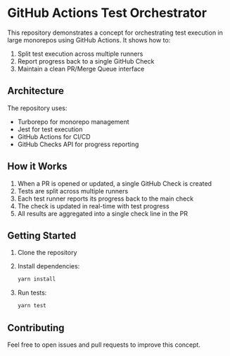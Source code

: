 # GitHub Actions Test Orchestrator

This repository demonstrates a concept for orchestrating test execution in large monorepos using GitHub Actions. It shows how to:

1. Split test execution across multiple runners
2. Report progress back to a single GitHub Check
3. Maintain a clean PR/Merge Queue interface

## Architecture

The repository uses:
- Turborepo for monorepo management
- Jest for test execution
- GitHub Actions for CI/CD
- GitHub Checks API for progress reporting

## How it Works

1. When a PR is opened or updated, a single GitHub Check is created
2. Tests are split across multiple runners
3. Each test runner reports its progress back to the main check
4. The check is updated in real-time with test progress
5. All results are aggregated into a single check line in the PR

## Getting Started

1. Clone the repository
2. Install dependencies:

   ```bash
   yarn install
   ```

3. Run tests:

   ```bash
   yarn test
   ```

## Contributing

Feel free to open issues and pull requests to improve this concept.
